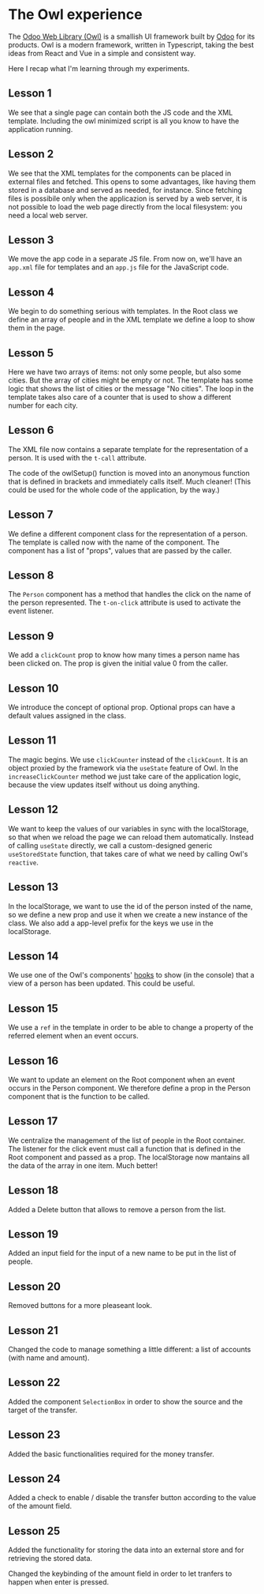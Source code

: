 # The Owl experience

The [Odoo Web Library (Owl)](https://github.com/odoo/owl/tree/master) is a smallish UI framework built by [Odoo](https://www.odoo.com) for its products.
Owl is a modern framework, written in Typescript, taking the best ideas from React and Vue in a simple and consistent way.

Here I recap what I'm learning through my experiments.

## Lesson 1

We see that a single page can contain both the JS code and the XML template.
Including the owl minimized script is all you know to have the application running.

## Lesson 2

We see that the XML templates for the components can be placed in external files and fetched. This opens to some advantages, like having them stored in a database and served as needed, for instance. Since fetching files is possibile only when the applicazion is served by a web server, it is not possible to load the web page directly from the local filesystem: you need a local web server.

## Lesson 3

We move the app code in a separate JS file. From now on, we'll have an `app.xml` file for templates and an `app.js` file for the JavaScript code.

## Lesson 4

We begin to do something serious with templates. In the Root class we define an array of people and in the XML template we define a loop to show them in the page.

## Lesson 5

Here we have two arrays of items: not only some people, but also some cities. But the array of cities might be empty or not. The template has some logic that shows the list of cities or the message "No cities". The loop in the template takes also care of a counter that is used to show a different number for each city.

## Lesson 6

The XML file now contains a separate template for the representation of a person. It is used with the `t-call` attribute.

The code of the owlSetup() function is moved into an anonymous function that is defined in brackets and immediately calls itself. Much cleaner! (This could be used for the whole code of the application, by the way.)

## Lesson 7

We define a different component class for the representation of a person. The template is called now with the name of the component. The component has a list of "props", values that are passed by the caller.

## Lesson 8

The `Person` component has a method that handles the click on the name of the person represented. The `t-on-click` attribute is used to activate the event listener.

## Lesson 9

We add a `clickCount` prop to know how many times a person name has been clicked on. The prop is given the initial value 0 from the caller.

## Lesson 10

We introduce the concept of optional prop. Optional props can have a default values assigned in the class.

## Lesson 11

The magic begins. We use `clickCounter` instead of the `clickCount`. It is an object proxied by the framework via the `useState` feature of Owl. In the `increaseClickCounter` method we just take care of the application logic, because the view updates itself without us doing anything.

## Lesson 12

We want to keep the values of our variables in sync with the localStorage, so that when we reload the page we can reload them automatically. Instead of calling `useState` directly, we call a custom-designed generic `useStoredState` function, that takes care of what we need by calling Owl's `reactive`. 
 
## Lesson 13

In the localStorage, we want to use the id of the person insted of the name, so we define a new prop and use it when we create a new instance of the class. We also add a app-level prefix for the keys we use in the localStorage.

## Lesson 14

We use one of the Owl's components' [hooks](https://github.com/odoo/owl/blob/master/doc/reference/component.md#lifecycle) to show (in the console) that a view of a person has been updated. This could be useful.

## Lesson 15

We use a `ref` in the template in order to be able to change a property of the referred element when an event occurs.

## Lesson 16

We want to update an element on the Root component when an event occurs in the Person component. We therefore define a prop in the Person component that is the function to be called.

## Lesson 17

We centralize the management of the list of people in the Root container. The listener for the click event must call a function that is defined in the Root component and passed as a prop. The localStorage now mantains all the data of the array in one item. Much better!

## Lesson 18

Added a Delete button that allows to remove a person from the list.

## Lesson 19

Added an input field for the input of a new name to be put in the list of people.

## Lesson 20

Removed buttons for a more pleaseant look.

## Lesson 21

Changed the code to manage something a little different: a list of accounts (with name and amount).

## Lesson 22

Added the component `SelectionBox` in order to show the source and the target of the transfer.

## Lesson 23

Added the basic functionalities required for the money transfer.

## Lesson 24

Added a check to enable / disable the transfer button according to the value of the amount field.

## Lesson 25

Added the functionality for storing the data into an external store and for retrieving the stored data.
 
Changed the keybinding of the amount field in order to let tranfers to happen when enter is pressed.
